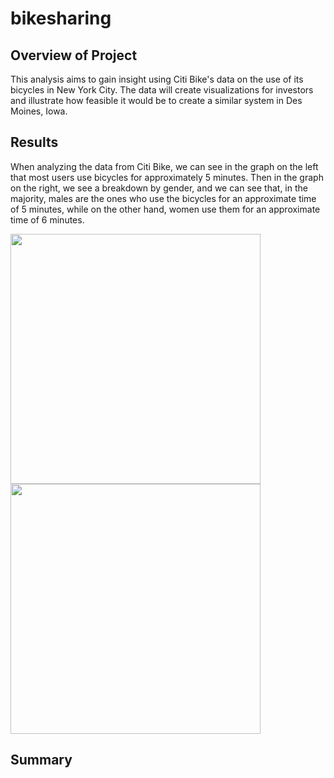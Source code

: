 # bikesharing

## Overview of Project

This analysis aims to gain insight using Citi Bike's data on the use of its bicycles in New York City. The data will create visualizations for investors and illustrate how feasible it would be to create a similar system in Des Moines, Iowa.

## Results

When analyzing the data from Citi Bike, we can see in the graph on the left that most users use bicycles for approximately 5 minutes. Then in the graph on the right, we see a breakdown by gender, and we can see that, in the majority, males are the ones who use the bicycles for an approximate time of 5 minutes, while on the other hand, women use them for an approximate time of 6 minutes.

<p float="left">
  <img src="https://user-images.githubusercontent.com/117063056/230762507-5d6f2947-1848-47c8-987c-616d1129d5f5.png" width="400" />
  <img src="https://user-images.githubusercontent.com/117063056/230762509-21ebb629-56ab-4c21-999d-7ccc5af6aba3.png" width="400" /> 
</p>







## Summary


